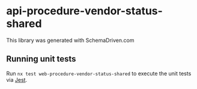 
# api-procedure-vendor-status-shared

This library was generated with SchemaDriven.com

## Running unit tests

Run `nx test web-procedure-vendor-status-shared` to execute the unit tests via [Jest](https://jestjs.io).

